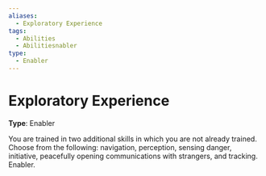 ```yaml
---
aliases:
  - Exploratory Experience
tags:
  - Abilities
  - Abilitiesnabler
type:
  - Enabler
---
```


# Exploratory Experience

**Type**: Enabler

You are trained in two additional skills in which you are not already trained. Choose from the following: navigation, perception, sensing danger, initiative, peacefully opening communications with strangers, and tracking. Enabler.
